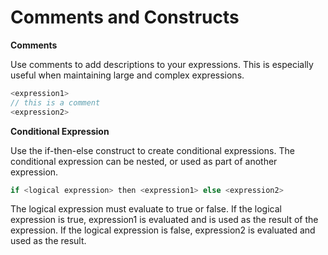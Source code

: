 # Comments and Constructs

 **Comments**

Use comments to add descriptions to your expressions. This is especially useful when maintaining large and complex expressions.

```php
<expression1>
// this is a comment
<expression2>
```

**Conditional Expression**

Use the if-then-else construct to create conditional expressions. The conditional expression can be nested, or used as part of another expression.
```php
if <logical expression> then <expression1> else <expression2>
```
The logical expression must evaluate to true or false. If the logical expression is true, expression1 is evaluated and is used as the result of the expression. If the logical expression is false, expression2 is evaluated and used as the result.